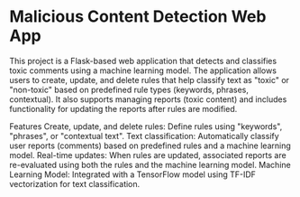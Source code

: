 # Malicious Content Detection Web App

This project is a Flask-based web application that detects and classifies toxic comments using a machine learning model. The application allows users to create, update, and delete rules that help classify text as "toxic" or "non-toxic" based on predefined rule types (keywords, phrases, contextual). It also supports managing reports (toxic content) and includes functionality for updating the reports after rules are modified.

Features
Create, update, and delete rules: Define rules using "keywords", "phrases", or "contextual text".
Text classification: Automatically classify user reports (comments) based on predefined rules and a machine learning model.
Real-time updates: When rules are updated, associated reports are re-evaluated using both the rules and the machine learning model.
Machine Learning Model: Integrated with a TensorFlow model using TF-IDF vectorization for text classification.

